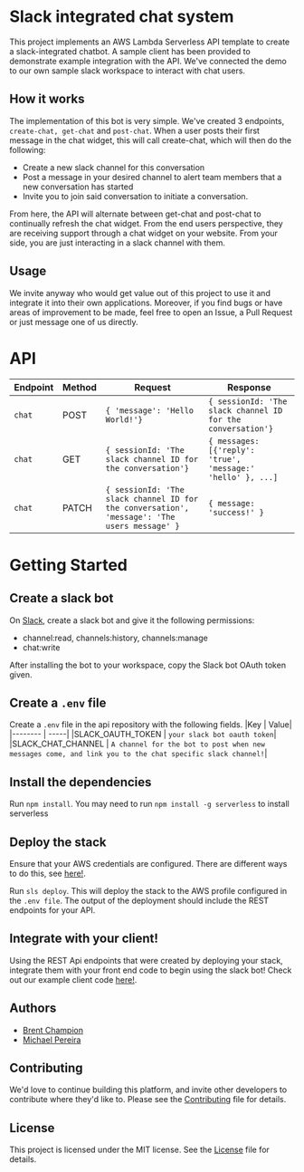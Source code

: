# Slack integrated chat system

This project implements an AWS Lambda Serverless API template to create a slack-integrated chatbot. A sample client has been provided to demonstrate example integration with the API.
We've connected the demo to our own sample slack workspace to interact with chat users. 

## How it works
The implementation of this bot is very simple. We've created 3 endpoints, `create-chat, get-chat` and `post-chat`. When a user posts their first message in the chat widget, this will call create-chat, which will then do the following: 
- Create a new slack channel for this conversation
- Post a message in your desired channel to alert team members that a new conversation has started
- Invite you to join said conversation to initiate a conversation. 

From here, the API will alternate between get-chat and post-chat to continually refresh the chat widget. From the end users perspective, they are receiving support through a chat widget on your website. From your side, you are just interacting in a slack channel with them. 

## Usage 
We invite anyway who would get value out of this project to use it and integrate it into their own applications. Moreover, if you find bugs or have areas of improvement to be made, feel free to open an Issue, a Pull Request or just message one of us directly. 
# API
|Endpoint | Method | Request | Response|
|-------- | -------- | -------- | -----|
| `chat` | POST | `{ 'message': 'Hello World!'}` | `{ sessionId: 'The slack channel ID for the conversation'} `|
| `chat` | GET | `{ sessionId: 'The slack channel ID for the conversation'}` | `{ messages: [{'reply': 'true', 'message:' 'hello' }, ...]`
| `chat` | PATCH | `{ sessionId: 'The slack channel ID for the conversation', 'message': 'The users message' }` | `{ message: 'success!' }`

# Getting Started

## Create a slack bot
On <a href="https://api.slack.com">Slack</a>, create a slack bot and give it the following permissions: 
- channel:read, channels:history, channels:manage
- chat:write

After installing the bot to your workspace, copy the Slack bot OAuth token given. 

## Create a `.env` file
Create a `.env` file in the api repository with the following fields.
|Key | Value|
|-------- | -----|
|SLACK_OAUTH_TOKEN | `your slack bot oauth token`|
|SLACK_CHAT_CHANNEL | `A channel for the bot to post when new messages come, and link you to the chat specific slack channel!`|

## Install the dependencies
Run `npm install`. You may need to run `npm install -g serverless` to install serverless

## Deploy the stack 
Ensure that your AWS credentials are configured. There are different ways to do this, see <a href="https://www.serverless.com/framework/docs/providers/aws/guide/credentials/">here!</a>. 


Run `sls deploy`. This will deploy the stack to the AWS profile configured in the `.env file`. The output of the deployment should include the REST endpoints for your API. 

## Integrate with your client!
Using the REST Api endpoints that were created by deploying your stack, integrate them with your front end code to begin using the slack bot! Check out our example client code <a href="slackchatbot.netlify.app">here!</a>.

## Authors
- [Brent Champion](https://github.com/bchampp)
- [Michael Pereira](https://github.com/mwpereira)

## Contributing 
We'd love to continue building this platform, and invite other developers to contribute where they'd like to. Please see the [Contributing](./CONTRIBUTING.md) file for details. 

## License
This project is licensed under the MIT license. See the [License](./LICENSE) file for details. 